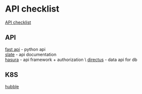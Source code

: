 # API checklist
[API checklist](https://github.com/shieldfy/API-Security-Checklist)

## API
[fast api](https://github.com/tiangolo/fastapi) - python api \
[slate](https://github.com/slatedocs/slate) - api documentation \
[hasura](https://github.com/hasura/graphql-engine) - api framework + authorization \ 
[directus](https://github.com/directus/directus) - data api for db

## K8S
[hubble](https://github.com/cilium/hubble)
